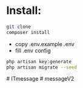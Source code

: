 # Install:
```bash
git clone
composer install
```
- copy .env.example .env
- fill .env config
```bash
php artisan key:generate
php artisan migrate --seed
```

#   I T m e s s a g e  
 #   m e s s a g e V 2  
 